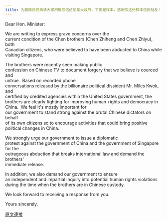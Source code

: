 ```yaml
---
title: 为救陈氏兄弟请大家积极写信给加拿大政府，下面是样本，感谢写这份样本信的战友！
---
```


Dear Hon. Minister:






We are writing to express grave concerns over the<br>current condition of the Chen brothers (Chen Zhiheng and Chen Zhiyu), both<br>Canadian citizens, who were believed to have been abducted to China while<br>visiting Singapore. 


The brothers were recently seen making public<br>confession on Chinese TV to document forgery that we believe is coerced and<br>untrue.  Based on recorded phone<br>conversations released by the billionaire political dissident Mr. Miles Kwok, and<br>certified by credited agencies within the United States government, the<br>brothers are clearly fighting for improving human-rights and democracy in<br>China.  We feel it's mostly important for<br>our government to stand strong against the brutal Chinese dictators on behalf<br>of its own citizens so to encourage activities that could bring positive<br>political changes in China. 


We strongly urge our government to issue a diplomatic<br>protest against the government of China and the government of Singapore for the<br>outrageous abduction that breaks international law and demand the brothers'<br>immediate release. 


In addition, we also demand our government to ensure<br>an independent and impartial inquiry into potential human rights violations<br>during the time when the brothers are in Chinese custody. 






We look forward to receiving a response from you.






Yours sincerely,

[原文連接](http://littleantvoice.blogspot.com/2018/05/blog-post.html)